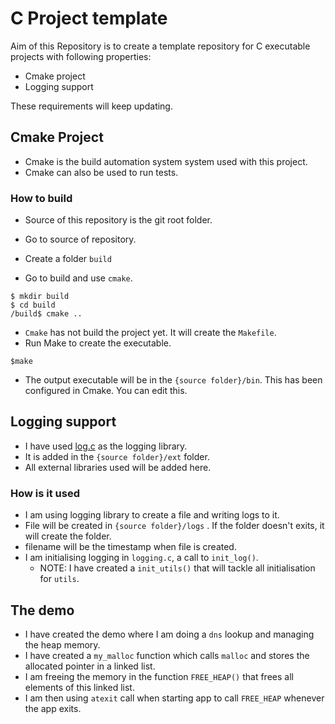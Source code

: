 # C Project template	
Aim of this Repository is to create a template repository for C executable projects with following properties:

* Cmake project
* Logging support

These requirements will keep updating.

## Cmake Project

* Cmake is the build automation system system used with this project. 
* Cmake can also be used to run tests.

### How to build

* Source of this repository is the git root folder.

* Go to source of repository.
* Create a folder `build`
* Go to build and use `cmake`.

```
$ mkdir build
$ cd build
/build$ cmake ..
```

* `Cmake` has not build the project yet. It will create the `Makefile`. 
* Run Make to create the executable.

```
$make
```

* The output executable will be in the `{source folder}/bin`. This has been configured in Cmake. You can edit this. 



## Logging support

* I have used [log.c](https://github.com/rxi/log.c) as the logging library. 
* It is added in the `{source folder}/ext` folder. 
* All external libraries used will be added here. 

### How is it used

* I am using logging library to create a file and writing logs to it.
* File will be created in `{source folder}/logs` . If the folder doesn't exits, it will create the folder.
* filename will be the timestamp when file is created. 
* I am initialising logging in `logging.c`, a call to `init_log()`.
  * NOTE: I have created a `init_utils()` that will tackle all initialisation for `utils`.



## The demo

* I have created the demo where I am doing a `dns` lookup and managing the heap memory. 
* I have created a `my_malloc` function which calls `malloc` and stores the allocated pointer in a linked list.
* I am freeing the memory in the function `FREE_HEAP()` that frees all elements of this linked list.
* I am then using `atexit` call when starting app to call `FREE_HEAP` whenever the app exits.   